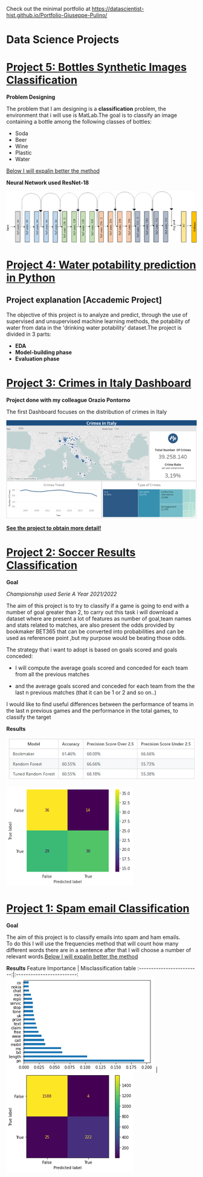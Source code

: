 Check out the minimal portfolio at https://datascientist-hist.github.io/Portfolio-Giuseppe-Pulino/
# Data Science Projects

# [Project 5: Bottles Synthetic Images Classification](https://github.com/datascientist-hist/Bottles-Synthetic-Images-Classification)



**Problem Designing**

The problem that  I am designing is a **classification** problem, the environment that i will use is  MatLab.The  goal is to classify an image containing a bottle  among the following classes of bottles:

- Soda 
- Beer 
- Wine 
- Plastic
- Water

[Below I will expalin better the method](https://github.com/datascientist-hist/Bottles-Synthetic-Images-Classification)

**Neural Network used ResNet-18**
<p align="center">
  <img width="700"src="/images/Original-ResNet-18-Architecture.png">
</p>

# [Project 4: Water potability prediction in Python](https://github.com/datascientist-hist/Water-potability-prediction-in-python)

## Project explanation [**Accademic Project**]
The objective of this project is to analyze and predict, through the use of supervised and unsupervised machine learning methods, the potability of water from data in the 'drinking water potability' dataset.The project is divided in 3 parts:
- **EDA**
- **Model-building phase**
- **Evaluation phase**

# [Project 3: Crimes in Italy Dashboard](https://github.com/datascientist-hist/Crimes-in-Italy-Dashboard) 

**Project done with my colleague  Orazio Pontorno**

The first Dashboard focuses on the distribution of crimes in Italy

![](/images/DASH1.png)

**[See the project to obtain more detail!](https://github.com/datascientist-hist/Crimes-in-Italy-Dashboard)**


# [Project 2: Soccer Results Classification](https://github.com/datascientist-hist/Football-Results-classification) 

**Goal**

*Championship used Serie A Year 2021/2022*

The aim of this project is to try to classify if a game is going to end with a number of goal greater than 2, to carry out this task i will download a dataset where are present a lot of features as number of goal,team names and stats related to matches, are also present the odds provided by bookmaker BET365 that can be converted into probabilities and can be used as referencee point ,but my purpose would be beating those odds.

The strategy that i want to adopt is based on goals scored and goals conceded:

- I will compute the average goals scored and conceded for each team from all the previous matches

- and the average goals scored and conceded for each team from the the last n previous matches (that it can be 1 or 2 and so on..)

I would like to find useful differences between the performance of teams in the last n previous games and the performance in the total games, to classify the target

**Results**

 ![](/images/tablemtrics.JPG)  
 
 ![](/images/confmatrixtest.png)
 

# [Project 1: Spam email Classification](https://github.com/datascientist-hist/Spam_Messages_Classification)



**Goal**

The aim of this project is to classify emails into spam and ham emails.  
To do this I will use the frequencies method that will count  how many different words there are in a sentence after that I will choose a number of relevant words.[Below I will expalin better the method](https://github.com/datascientist-hist/Spam_Messages_Classification)


**Results**
Feature Importance         |  Misclassification table
:-------------------------:|:-------------------------:
 ![](/images/featureimportance.png)  |   ![](/images/misclassification.png)



